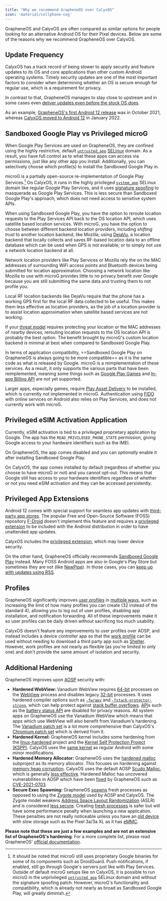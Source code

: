 ```yaml
---
title: "Why we recommend GrapheneOS over CalyxOS"
icon: 'material/cellphone-cog'
---
```


GrapheneOS and CalyxOS are often compared as similar options for people looking for an alternative Android OS for their Pixel devices. Below are some of the reasons why we recommend GrapheneOS over CalyxOS.

## Update Frequency

CalyxOS has a track record of being slower to apply security and feature updates to its OS and core applications than other custom Android operating systems. Timely security updates are one of the most important factors to consider when determining whether an OS is secure enough for regular use, which is a requirement for privacy.

In contrast to that, GrapheneOS manages to stay close to upstream and in some cases even [deliver updates even before the stock OS does](https://grapheneos.org/features#more-complete-patching).

As an example, [GrapheneOS's first Android 12 release](https://grapheneos.org/releases#2021102020) was in October 2021, whereas [CalyxOS moved to Android 12](https://calyxos.org/news/2022/01/19/android-12-changelog/) in January 2022.

## Sandboxed Google Play vs Privileged microG

When Google Play Services are used on GrapheneOS, they are confined using the highly restrictive, default [`untrusted_app`](https://source.android.com/security/selinux/concepts) [SELinux](https://en.wikipedia.org/wiki/Security-Enhanced_Linux) domain. As a result, you have full control as to what these apps can access via permissions, just like any other app you install. Additionally, you can selectively choose which profile(s) to install the Sandboxed Google Play in.

microG is a partially open-source re-implementation of Google Play Services.[^1] On CalyxOS, it runs in the highly privileged [`system_app`](https://source.android.com/security/selinux/concepts) SELinux domain like regular Google Play Services, and it uses [signature spoofing](https://github.com/microg/GmsCore/wiki/Signature-Spoofing) to masquerade as Google Play Services. This is less secure than Sandboxed Google Play's approach, which does not need access to sensitive system APIs.

When using Sandboxed Google Play, you have the option to reroute location requests to the Play Services API back to the OS location API, which uses satellite based location services. With microG, you have the option to choose between different backend location providers, including *shifting trust* to another location backend, like Mozilla; using [DejaVu](https://github.com/n76/DejaVu), a location backend that locally collects and saves RF-based location data to an offline database which can be used when GPS is not available; or to simply not use a network location backend at all.

Network location providers like Play Services or Mozilla rely the on the MAC addresses of surrounding WiFi access points and Bluetooth devices being submitted for location approximation. Choosing a network location like Mozilla to use with microG provides little to no privacy benefit over Google because you are still submitting the same data and trusting them to not profile you.

Local RF location backends like DejaVu require that the phone has a working GPS first for the local RF data collected to be useful. This makes them less effective as location providers, as the job of a location provider is to assist location approximation when satellite based services are not working.

If your [threat model](threat-modeling.md) requires protecting your location or the MAC addresses of nearby devices, rerouting location requests to the OS location API is probably the best option. The benefit brought by microG's custom location backend is minimal at best when compared to Sandboxed Google Play.

In terms of application compatibility, ==Sandboxed Google Play on GrapheneOS is always going to be more compatible== as it is the same code as what is released by Google. microG is a reimplementation of these services. As a result, it only supports the various parts that have been reimplemented, meaning some things such as [Google Play Games](https://play.google.com/googleplaygames) and [In-app Billing API](https://android-doc.github.io/google/play/billing/api.html) are not yet supported.

Larger apps, especially games, require [Play Asset Delivery](https://android-developers.googleblog.com/2020/06/introducing-google-play-asset-delivery.html) to be installed, which is currently not implemented in microG. Authentication using [FIDO](../basics/multi-factor-authentication.md#fido-fast-identity-online) with online services on Android also relies on Play Services, and does not currently work with microG.

[^1]: It should be noted that microG still uses proprietary Google binaries for some of its components such as DroidGuard. Push notifications, if enabled, still go through Google's servers just like with Play Services. Outside of default microG setups like on CalyxOS, it is possible to run microG in the unprivileged [`untrusted app`](https://source.android.com/security/selinux/concepts) SELinux domain and without the signature spoofing patch. However, microG's functionality and compatibility, which is already not nearly as broad as Sandboxed Google Play, will greatly diminish.

## Privileged eSIM Activation Application

Currently, eSIM activation is tied to a privileged proprietary application by Google. The app has the `READ_PRIVILEGED_PHONE_STATE` permission, giving Google access to your hardware identifiers such as the IMEI.

On GrapheneOS, the app comes disabled and you can *optionally* enable it after installing Sandboxed Google Play.

On CalyxOS, the app comes installed by default (regardless of whether you choose to have microG or not) and you cannot opt-out. This means that Google still has access to your hardware identifiers regardless of whether or not you need eSIM activation and they can be accessed persistently.

## Privileged App Extensions

Android 12 comes with special support for seamless app updates with [third-party app stores](https://android-developers.googleblog.com/2020/09/listening-to-developer-feedback-to.html). The popular Free and Open-Source Software (FOSS) repository [F-Droid](https://f-droid.org) doesn't implement this feature and requires a [privileged extension](https://f-droid.org/en/packages/org.fdroid.fdroid.privileged) to be included with the Android distribution in order to have unattended app updates.

CalyxOS includes the [privileged extension](https://f-droid.org/en/packages/org.fdroid.fdroid.privileged), which may lower device security.

On the other hand, GrapheneOS officially recommends [Sandboxed Google Play](https://grapheneos.org/usage#sandboxed-google-play) instead. Many FOSS Android apps are also in Google's Play Store but sometimes they are not (like [NewPipe](../video-streaming.md#newpipe)). In those cases, you can [keep up with updates using RSS](../android.md#manually-with-rss-notifications).

## Profiles

GrapheneOS significantly improves [user profiles](overview.md#user-profiles) in [multiple ways](https://grapheneos.org/features#improved-user-profiles), such as increasing the limit of how many profiles you can create (32 instead of the standard 4), allowing you to log out of user profiles, disabling app installation, and notification forwarding. All of these improvements make it so user profiles can be daily driven without sacrificng too much usability.

CalyxOS doesn't feature any improvements to user profiles over AOSP, and instead includes a device controller app so that the [work profile](overview.md#work-profile) can be used without needing to download a third party app such as [Shelter](../android.md#shelter). However, work profiles are not nearly as flexible (as you're limited to only one) and don't provide the same amount of isolation and security.

## Additional Hardening

GrapheneOS improves upon [AOSP](https://source.android.com/) security with:

- **Hardened WebView:** Vanadium WebView requires [64-bit](https://en.wikipedia.org/wiki/64-bit_computing) processes on the [WebView](https://developer.android.com/reference/android/webkit/WebView) process and disables legacy [32-bit](https://en.wikipedia.org/wiki/32-bit_computing) processes. It uses hardened compiler options such as [`-fwrapv`](https://gcc.gnu.org/onlinedocs/gcc/Code-Gen-Options.html) and [`-fstack-protector-strong`](https://gcc.gnu.org/onlinedocs/gcc-4.9.3/gcc/Optimize-Options.html), which can help protect against [stack buffer overflows](https://en.wikipedia.org/wiki/Stack_buffer_overflow). [API](https://en.wikipedia.org/wiki/API)s such as the [battery status API](https://chromestatus.com/feature/4537134732017664) are disabled for privacy reasons. All system apps on GrapheneOS use the Vanadium WebView which means that apps which use WebView will also benefit from Vanadium's hardening. The [Vanadium patch set](https://github.com/GrapheneOS/Vanadium) is a lot more comprehensive than CalyxOS's [Chromium patch set](https://gitlab.com/CalyxOS/chromium-patches) which is derived from it.
- **Hardened Kernel:** GrapheneOS kernel includes some hardening from the [linux-hardened](https://github.com/GrapheneOS/linux-hardened) project and the [Kernel Self Protection Project (KSPP)](https://kernsec.org/wiki/index.php/Kernel_Self_Protection_Project). CalyxOS uses the [same kernel](https://calyxos.org/docs/development/build/kernel/) as regular Android with some minor modifications.
- **Hardened Memory Allocator:** GrapheneOS uses the [hardened malloc](https://github.com/GrapheneOS/hardened_malloc) subproject as its memory allocator. This focuses on hardening against [memory heap corruption](https://en.wikipedia.org/wiki/Memory_corruption). CalyxOS uses the default AOSP [Scudo Malloc](https://source.android.com/devices/tech/debug/scudo), which is generally [less effective](https://twitter.com/danielmicay/status/1033671709197398016). Hardened Malloc has uncovered vulnerabilities in AOSP which have been [fixed](https://github.com/GrapheneOS/platform_system_core/commit/be11b59725aa6118b0e1f0712572e835c3d50746) by GrapheneOS such as [CVE-2021-0703](https://nvd.nist.gov/vuln/detail/CVE-2021-0703).
- **Secure Exec Spawning:** GrapheneOS [spawns](https://en.wikipedia.org/wiki/Spawn_(computing)) fresh processes as opposed to using the [Zygote model](https://ayusch.com/android-internals-the-android-os-boot-process) used by AOSP and CalyxOS. The Zygote model weakens [Address Space Layout Randomization](https://en.wikipedia.org/wiki/Address_space_layout_randomization) (ASLR) and is considered [less secure](https://wenke.gtisc.gatech.edu/papers/morula.pdf). Creating [fresh processes](https://grapheneos.org/usage#exec-spawning) is safer but will have some performance penalty when launching a new application. These penalties are not really noticeable unless you have an [old device](https://support.google.com/nexus/answer/4457705) with slow storage such as the Pixel 3a/3a XL as it has [eMMC](https://en.wikipedia.org/wiki/MultiMediaCard#eMMC).

**Please note that these are just a few examples and are not an extensive list of GrapheneOS's hardening**. For a more complete list, please read GrapheneOS' [official documentation](https://grapheneos.org/features).
